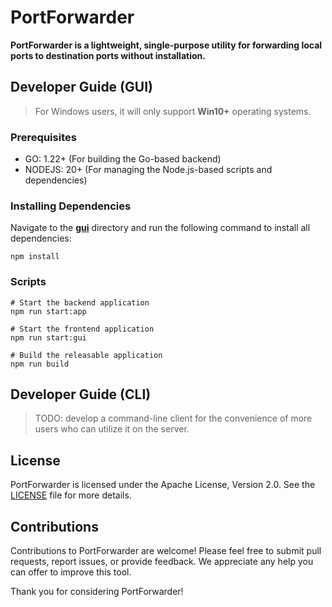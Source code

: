 # PortForwarder
 **PortForwarder is a lightweight, single-purpose utility for forwarding local ports to destination ports without installation.**

## Developer Guide (GUI)
> For Windows users, it will only support **Win10+** operating systems.

### Prerequisites
* GO: 1.22+ (For building the Go-based backend)
* NODEJS: 20+ (For managing the Node.js-based scripts and dependencies)

### Installing Dependencies
Navigate to the **[gui](./gui)** directory and run the following command to install all dependencies:
```
npm install
```

### Scripts
```
# Start the backend application
npm run start:app

# Start the frontend application
npm run start:gui

# Build the releasable application
npm run build
```

## Developer Guide (CLI)
> TODO: develop a command-line client for the convenience of more users who can utilize it on the server.

## License
PortForwarder is licensed under the Apache License, Version 2.0. See the [LICENSE](./LICENSE) file for more details.

## Contributions
Contributions to PortForwarder are welcome! Please feel free to submit pull requests, report issues, or provide feedback. We appreciate any help you can offer to improve this tool.

Thank you for considering PortForwarder!
